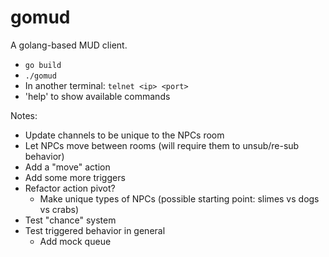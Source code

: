 # gomud

A golang-based MUD client.
* `go build`
* `./gomud`
* In another terminal: `telnet <ip> <port>`
* 'help' to show available commands

Notes:
* Update channels to be unique to the NPCs room
* Let NPCs move between rooms (will require them to unsub/re-sub behavior)
* Add a "move" action
* Add some more triggers
* Refactor action pivot?
  * Make unique types of NPCs (possible starting point: slimes vs dogs vs crabs)
* Test "chance" system
* Test triggered behavior in general
  * Add mock queue
